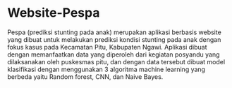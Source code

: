 # Website-Pespa
Pespa (prediksi stunting pada anak) merupakan aplikasi berbasis website yang dibuat untuk melakukan prediksi kondisi stunting pada anak dengan fokus kasus pada Kecamatan Pitu, Kabupaten Ngawi. Aplikasi dibuat dengan memanfaatkan data yang diperoleh dari kegiatan posyandu yang dilaksanakan oleh puskesmas pitu, dan dengan data tersebut dibuat model klasifikasi dengan menggunakan 3 algoritma machine learning yang berbeda yaitu Random forest, CNN, dan Naive Bayes.
